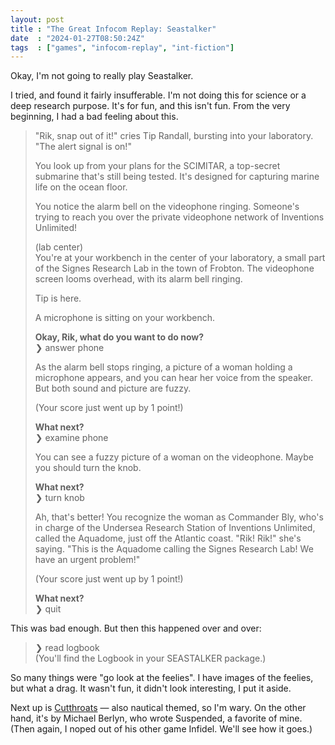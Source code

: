 ```yaml
---
layout: post
title : "The Great Infocom Replay: Seastalker"
date  : "2024-01-27T08:50:24Z"
tags  : ["games", "infocom-replay", "int-fiction"]
---
```

Okay, I'm not going to really play Seastalker.

I tried, and found it fairly insufferable.  I'm not doing this for science or
a deep research purpose.  It's for fun, and this isn't fun.  From the very
beginning, I had a bad feeling about this.

> "Rik, snap out of it!" cries Tip Randall, bursting into your laboratory. "The
> alert signal is on!"
> 
> You look up from your plans for the SCIMITAR, a top-secret submarine that's
> still being tested. It's designed for capturing marine life on the ocean
> floor.
>
> You notice the alarm bell on the videophone ringing. Someone's trying to
> reach you over the private videophone network of Inventions Unlimited!
> 
> (lab center)  
> You're at your workbench in the center of your laboratory, a small part of
> the Signes Research Lab in the town of Frobton. The videophone screen looms
> overhead, with its alarm bell ringing.
> 
> Tip is here.
> 
> A microphone is sitting on your workbench.
> 
> **Okay, Rik, what do you want to do now?**  
> ❯ answer phone
> 
> As the alarm bell stops ringing, a picture of a woman holding a microphone
> appears, and you can hear her voice from the speaker. But both sound and
> picture are fuzzy.
> 
> (Your score just went up by 1 point!)
> 
> **What next?**  
> ❯ examine phone
> 
> You can see a fuzzy picture of a woman on the videophone. Maybe you should
> turn the knob.
> 
> **What next?**  
> ❯ turn knob
> 
> Ah, that's better! You recognize the woman as Commander Bly, who's in charge of
> the Undersea Research Station of Inventions Unlimited, called the Aquadome,
> just off the Atlantic coast. "Rik! Rik!" she's saying. "This is the Aquadome
> calling the Signes Research Lab! We have an urgent problem!"
> 
> (Your score just went up by 1 point!)
> 
> **What next?**  
> ❯ quit

This was bad enough.  But then this happened over and over:

> ❯ read logbook  
> (You'll find the Logbook in your SEASTALKER package.)

So many things were "go look at the feelies".  I have images of the feelies,
but what a drag.  It wasn't fun, it didn't look interesting, I put it aside.

Next up is [Cutthroats](https://en.wikipedia.org/wiki/Cutthroats_(video_game))
— also nautical themed, so I'm wary.  On the other hand, it's by Michael
Berlyn, who wrote Suspended, a favorite of mine.  (Then again, I noped out of
his other game Infidel.  We'll see how it goes.)
